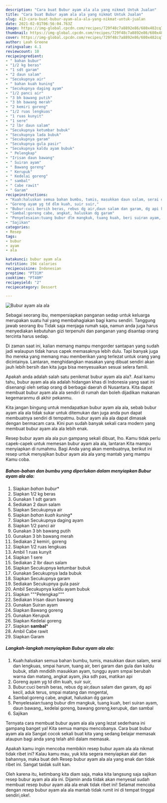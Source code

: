 ```yaml
---
description: "Cara buat Bubur ayam ala ala yang nikmat Untuk Jualan"
title: "Cara buat Bubur ayam ala ala yang nikmat Untuk Jualan"
slug: 413-cara-buat-bubur-ayam-ala-ala-yang-nikmat-untuk-jualan
date: 2021-02-01T06:56:04.763Z
image: https://img-global.cpcdn.com/recipes/729f48c7a8892e86/680x482cq70/bubur-ayam-ala-ala-foto-resep-utama.jpg
thumbnail: https://img-global.cpcdn.com/recipes/729f48c7a8892e86/680x482cq70/bubur-ayam-ala-ala-foto-resep-utama.jpg
cover: https://img-global.cpcdn.com/recipes/729f48c7a8892e86/680x482cq70/bubur-ayam-ala-ala-foto-resep-utama.jpg
author: Leah Greene
ratingvalue: 4.1
reviewcount: 10
recipeingredient:
- " bahan bubur"
- "1/2 kg beras"
- "1 sdt garam"
- "2 daun salam"
- "Secukupnya air"
- " bahan kuah kuning"
- "Secukupnya daging ayam"
- "1/2 panci air"
- "3 bh bawang putih"
- "3 bh bawang merah"
- "2 kemiri goreng"
- "1/2 ruas lengkuas"
- "1 ruas kunyit"
- "1 sere"
- "2 lbr daun salam"
- "Secukupnya ketumbar bubuk"
- "Secukupnya lada bubuk"
- "Secukupnya garam"
- "Secukupnya gula pasir"
- "Secukupnya kaldu ayam bubuk"
- " Pelengkap"
- "Irisan daun bawang"
- " Suiran ayam"
- " Bawang goreng"
- " Kerupuk"
- " Kedelai goreng"
- " sambal"
- " Cabe rawit"
- " Garam"
recipeinstructions:
- "Kuah:haluskan semua bahan bumbu, tumis, masukkan daun salam, serai dan lengkuas, smpai harum, tuang air, beri garam dan gula dan kaldu bubuk, stlah mndidih masukkan ayam, tunggu ayam smpai berubah warna dan matang, angkat ayam, jika sdh pas, matikan api"
- "Goreng ayam yg td dlm kuah, suir suir,"
- "Bubur:cuci bersih beras, rebus dg air,daun salam dan garam, dg api kecil, aduk terus, smpai matang dan mngental,"
- "Sambal:goreng cabe, angkat, haluskan dg garam"
- "Penyelesaian:tuang bubur dlm mangkuk, tuang kuah, beri suiran ayam, daun bawang,, kedelai goreng, bawang goreng,kerupuk, dan sambal"
- "Sajikan"
categories:
- Resep
tags:
- bubur
- ayam
- ala

katakunci: bubur ayam ala 
nutrition: 194 calories
recipecuisine: Indonesian
preptime: "PT31M"
cooktime: "PT40M"
recipeyield: "2"
recipecategory: Dessert

---
```



![Bubur ayam ala ala](https://img-global.cpcdn.com/recipes/729f48c7a8892e86/680x482cq70/bubur-ayam-ala-ala-foto-resep-utama.jpg)

Sebagai seorang ibu, mempersiapkan panganan sedap untuk keluarga merupakan suatu hal yang membahagiakan bagi kamu sendiri. Tanggung jawab seorang ibu Tidak saja menjaga rumah saja, namun anda juga harus menyediakan kebutuhan gizi terpenuhi dan panganan yang disantap orang tercinta harus sedap.

Di zaman  saat ini, kalian memang mampu mengorder santapan yang sudah jadi walaupun tidak harus capek memasaknya lebih dulu. Tapi banyak juga lho mereka yang memang mau memberikan yang terlezat untuk orang yang dicintainya. Lantaran, menghidangkan masakan yang dibuat sendiri akan jauh lebih bersih dan kita juga bisa menyesuaikan sesuai selera famili. 



Apakah anda adalah salah satu penikmat bubur ayam ala ala?. Asal kamu tahu, bubur ayam ala ala adalah hidangan khas di Indonesia yang saat ini disenangi oleh setiap orang di berbagai daerah di Nusantara. Kita dapat membuat bubur ayam ala ala sendiri di rumah dan boleh dijadikan makanan kegemaranmu di akhir pekanmu.

Kita jangan bingung untuk mendapatkan bubur ayam ala ala, sebab bubur ayam ala ala tidak sukar untuk ditemukan dan juga anda pun dapat membuatnya sendiri di tempatmu. bubur ayam ala ala dapat dimasak dengan bermacam cara. Kini pun sudah banyak sekali cara modern yang membuat bubur ayam ala ala lebih enak.

Resep bubur ayam ala ala pun gampang sekali dibuat, lho. Kamu tidak perlu capek-capek untuk memesan bubur ayam ala ala, lantaran Kita mampu menyiapkan di rumahmu. Bagi Anda yang akan membuatnya, berikut ini resep untuk menyajikan bubur ayam ala ala yang mantab yang mampu Kamu coba.

<!--inarticleads1-->

##### Bahan-bahan dan bumbu yang diperlukan dalam menyiapkan Bubur ayam ala ala:

1. Siapkan  *bahan bubur**
1. Siapkan 1/2 kg beras
1. Gunakan 1 sdt garam
1. Sediakan 2 daun salam
1. Siapkan Secukupnya air
1. Siapkan  *bahan kuah kuning**
1. Siapkan Secukupnya daging ayam
1. Siapkan 1/2 panci air
1. Gunakan 3 bh bawang putih
1. Gunakan 3 bh bawang merah
1. Sediakan 2 kemiri, goreng
1. Siapkan 1/2 ruas lengkuas
1. Ambil 1 ruas kunyit
1. Siapkan 1 sere
1. Sediakan 2 lbr daun salam
1. Siapkan Secukupnya ketumbar bubuk
1. Gunakan Secukupnya lada bubuk
1. Siapkan Secukupnya garam
1. Sediakan Secukupnya gula pasir
1. Ambil Secukupnya kaldu ayam bubuk
1. Siapkan  &#34;&#34;&#34;Pelengkap&#34;&#34;&#34;
1. Sediakan Irisan daun bawang
1. Gunakan  Suiran ayam
1. Siapkan  Bawang goreng
1. Gunakan  Kerupuk
1. Siapkan  Kedelai goreng
1. Siapkan  **sambal***
1. Ambil  Cabe rawit
1. Siapkan  Garam




<!--inarticleads2-->

##### Langkah-langkah menyiapkan Bubur ayam ala ala:

1. Kuah:haluskan semua bahan bumbu, tumis, masukkan daun salam, serai dan lengkuas, smpai harum, tuang air, beri garam dan gula dan kaldu bubuk, stlah mndidih masukkan ayam, tunggu ayam smpai berubah warna dan matang, angkat ayam, jika sdh pas, matikan api
1. Goreng ayam yg td dlm kuah, suir suir,
1. Bubur:cuci bersih beras, rebus dg air,daun salam dan garam, dg api kecil, aduk terus, smpai matang dan mngental,
1. Sambal:goreng cabe, angkat, haluskan dg garam
1. Penyelesaian:tuang bubur dlm mangkuk, tuang kuah, beri suiran ayam, daun bawang,, kedelai goreng, bawang goreng,kerupuk, dan sambal
1. Sajikan




Ternyata cara membuat bubur ayam ala ala yang lezat sederhana ini gampang banget ya! Kita semua mampu mencobanya. Cara buat bubur ayam ala ala Sangat cocok sekali buat kita yang sedang belajar memasak ataupun bagi anda yang telah ahli dalam memasak.

Apakah kamu ingin mencoba membikin resep bubur ayam ala ala nikmat tidak ribet ini? Kalau kamu mau, yuk kita segera menyiapkan alat dan bahannya, maka buat deh Resep bubur ayam ala ala yang enak dan tidak ribet ini. Sangat taidak sulit kan. 

Oleh karena itu, ketimbang kita diam saja, maka kita langsung saja sajikan resep bubur ayam ala ala ini. Dijamin anda tiidak akan menyesal sudah membuat resep bubur ayam ala ala enak tidak ribet ini! Selamat mencoba dengan resep bubur ayam ala ala mantab tidak rumit ini di tempat tinggal sendiri,oke!.

